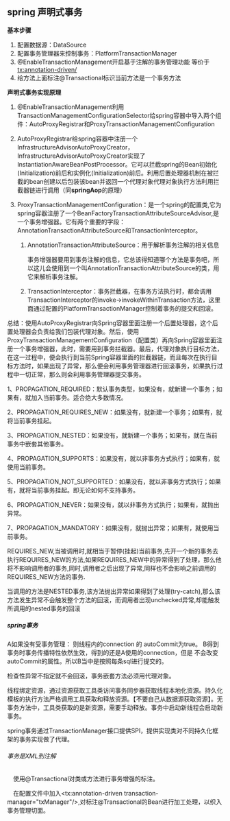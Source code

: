## spring 声明式事务

**基本步骤**

1. 配置数据源：DataSource
2. 配置事务管理器来控制事务：PlatformTransactionManager
3. @EnableTransactionManagement开启基于注解的事务管理功能   等价于  <tx:annotation-driven/>
4. 给方法上面标注@Transactional标识当前方法是一个事务方法

**声明式事务实现原理**

1. @EnableTransactionManagement利用TransactionManagementConfigurationSelector给spring容器中导入两个组件：AutoProxyRegistrar和ProxyTransactionManagementConfiguration

2. AutoProxyRegistrar给spring容器中注册一个InfrastructureAdvisorAutoProxyCreator，InfrastructureAdvisorAutoProxyCreator实现了InstantiationAwareBeanPostProcessor。它可以拦截spring的Bean初始化(Initialization)前后和实例化(Initialization)前后。利用后置处理器机制在被拦截的bean创建以后包装该bean并返回一个代理对象代理对象执行方法利用拦截器链进行调用（同**springAop**的原理）

3. ProxyTransactionManagementConfiguration：是一个spring的配置类,它为spring容器注册了一个BeanFactoryTransactionAttributeSourceAdvisor,是一个事务增强器。它有两个重要的字段：AnnotationTransactionAttributeSource和TransactionInterceptor。

   1. AnnotationTransactionAttributeSource：用于解析事务注解的相关信息

      ​    事务增强器要用到事务注解的信息，它总该得知道哪个方法是事务吧，所以这儿会使用到一个叫AnnotationTransactionAttributeSource的类，用它来解析事务注解。

   2. TransactionInterceptor：事务拦截器，在事务方法执行时，都会调用TransactionInterceptor的invoke->invokeWithinTransaction方法，这里面通过配置的PlatformTransactionManager控制着事务的提交和回滚。

总结：使用AutoProxyRegistrar向Spring容器里面注册一个后置处理器，这个后置处理器会负责给我们包装代理对象。然后，使用ProxyTransactionManagementConfiguration（配置类）再向Spring容器里面注册一个事务增强器，此时，需要用到事务拦截器。最后，代理对象执行目标方法，在这一过程中，便会执行到当前Spring容器里面的拦截器链，而且每次在执行目标方法时，如果出现了异常，那么便会利用事务管理器进行回滚事务，如果执行过程中一切正常，那么则会利用事务管理器提交事务。





 1、PROPAGATION_REQUIRED：默认事务类型，如果没有，就新建一个事务；如果有，就加入当前事务。适合绝大多数情况。

  2、PROPAGATION_REQUIRES_NEW：如果没有，就新建一个事务；如果有，就将当前事务挂起。

  3、PROPAGATION_NESTED：如果没有，就新建一个事务；如果有，就在当前事务中嵌套其他事务。

  4、PROPAGATION_SUPPORTS：如果没有，就以非事务方式执行；如果有，就使用当前事务。

  5、PROPAGATION_NOT_SUPPORTED：如果没有，就以非事务方式执行；如果有，就将当前事务挂起。即无论如何不支持事务。

  6、PROPAGATION_NEVER：如果没有，就以非事务方式执行；如果有，就抛出异常。

  7、PROPAGATION_MANDATORY：如果没有，就抛出异常；如果有，就使用当前事务。

REQUIRES_NEW,当被调用时,就相当于暂停(挂起)当前事务,先开一个新的事务去执行REQUIRES_NEW的方法,如果REQUIRES_NEW中的异常得到了处理，那么他将不影响调用者的事务,同时,调用者之后出现了异常,同样也不会影响之前调用的REQUIRES_NEW方法的事务.

当调用的方法是NESTED事务,该方法抛出异常如果得到了处理(try-catch),那么该方法发生异常不会触发整个方法的回滚，而调用者出现unchecked异常,却能触发所调用的nested事务的回滚



##### spring事务

A如果没有受事务管理：  则线程内的connection 的 autoCommit为true。
B得到事务时事务传播特性依然生效，得到的还是A使用的connection，但是 不会改变autoCommit的属性。所以B当中是按照每条sql进行提交的。

检查性异常不指定就不会回滚，事务嵌套方法必须用代理对象。

线程绑定资源，通过资源获取工具类访问事务同步器获取线程本地化资源。持久化模板的执行方法严格调用工具获取和释放资源。【不要自己从数据源获取资源】。无事务方法中，工具类获取的是新资源，需要手动释放。事务中启动新线程会启动新事务。

spring事务通过TransactionManager接口提供SPI，提供实现类对不同持久化框架的事务实现做了代理。	

###### 事务是XML到注解

　使用@Transactional对类或方法进行事务增强的标注。

　在配置文件中加入<tx:annotation-driven transaction-manager="txManager"/>,对标注@Transactional的Bean进行加工处理，以织入事务管理切面。